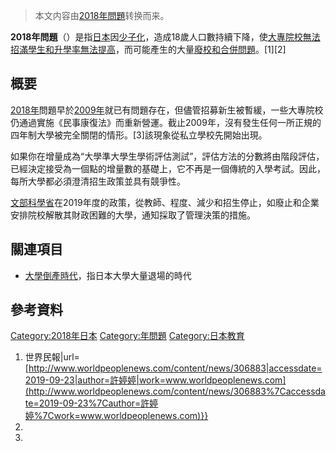 > 本文内容由[2018年問題](https://zh.wikipedia.org/wiki/2018年問題)转换而来。


**2018年問題**（）是指[日本](../Page/日本.md "wikilink")因[少子化](../Page/少子化.md "wikilink")，造成18歲人口數持續下降，使[大專院校無法招滿學生和升學率無法提高](https://zh.wikipedia.org/wiki/大專院校 "wikilink")，而可能產生的大量[廢校和合併問題](https://zh.wikipedia.org/wiki/廢校 "wikilink")。\[1\]\[2\]

## 概要

[2018年](../Page/2018年.md "wikilink")問題早於[2009年](../Page/2009年.md "wikilink")就已有問題存在，但儘管招募新生被暫緩，一些大專院校仍通過實施《民事康復法》而重新營運。截止2009年，沒有發生任何一所正規的四年制大學被完全關閉的情形。\[3\]該現象從私立學校先開始出現。

如果你在增量成為“大學準大學生學術評估測試”，評估方法的分數將由階段評估，已經決定接受為一個點的增量數的基礎上，它不再是一個傳統的入學考試。因此，每所大學都必須澄清招生政策並具有競爭性。

[文部科學省](../Page/文部科學省.md "wikilink")在2019年度的政策，從教師、程度、減少和招生停止，如廢止和企業安排院校解散其財政困難的大學，通知採取了管理決策的措施。

## 關連項目

  - [大學倒產時代](https://zh.wikipedia.org/wiki/大學倒產時代 "wikilink")，指日本大學大量退場的時代

## 參考資料

[Category:2018年日本](https://zh.wikipedia.org/wiki/Category:2018年日本 "wikilink") [Category:年問題](https://zh.wikipedia.org/wiki/Category:年問題 "wikilink") [Category:日本教育](https://zh.wikipedia.org/wiki/Category:日本教育 "wikilink")

1.   世界民報|url=[http://www.worldpeoplenews.com/content/news/306883|accessdate=2019-09-23|author=許婷婷|work=www.worldpeoplenews.com](http://www.worldpeoplenews.com/content/news/306883%7Caccessdate=2019-09-23%7Cauthor=許婷婷%7Cwork=www.worldpeoplenews.com)}}
2.
3.